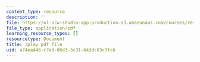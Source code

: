 ```yaml
---
content_type: resource
description: ''
file: https://ol-ocw-studio-app-production.s3.amazonaws.com/courses/res-ll-005-mathematics-of-big-data-and-machine-learning-january-iap-2020/a74ea446c7ed06d33c31643dc83c7fc6_0cmj5TfFCLY.pdf
file_type: application/pdf
learning_resource_types: []
resourcetype: Document
title: 3play pdf file
uid: a74ea446-c7ed-06d3-3c31-643dc83c7fc6
---
```

